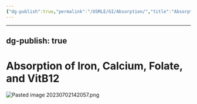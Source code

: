 ```yaml
---
{"dg-publish":true,"permalink":"/USMLE/GI/Absorption/","title":"Absorption"}
---
```



---
dg-publish: true
---
# Absorption of Iron, Calcium, Folate, and VitB12
![Pasted image 20230702142057.png](/img/user/appendix/Pasted%20image%2020230702142057.png)

